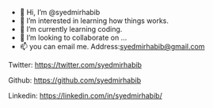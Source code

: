 - 👋 Hi, I’m @syedmirhabib
- 👀 I’m interested in learning how things works.
- 🌱 I’m currently learning coding. 
- 💞️ I’m looking to collaborate on ...
- 📫 you can email me.
     Address:syedmirhabib@gmail.com 

Twitter: https://twitter.com/syedmirhabib

Github: https://github.com/syedmirhabib

Linkedin: https://linkedin.com/in/syedmirhabib/

<!---
syedmirhabib/syedmirhabib is a ✨ special ✨ repository because its `README.md` (this file) appears on your GitHub profile.
You can click the Preview link to take a look at your changes.
--->
